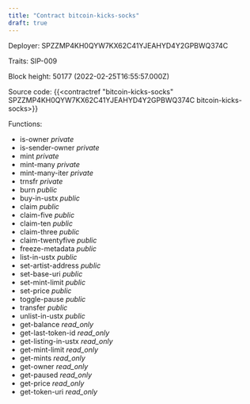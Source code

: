 ```yaml
---
title: "Contract bitcoin-kicks-socks"
draft: true
---
```

Deployer: SPZZMP4KH0QYW7KX62C41YJEAHYD4Y2GPBWQ374C

Traits:
SIP-009 



Block height: 50177 (2022-02-25T16:55:57.000Z)

Source code: {{<contractref "bitcoin-kicks-socks" SPZZMP4KH0QYW7KX62C41YJEAHYD4Y2GPBWQ374C bitcoin-kicks-socks>}}

Functions:

* is-owner _private_
* is-sender-owner _private_
* mint _private_
* mint-many _private_
* mint-many-iter _private_
* trnsfr _private_
* burn _public_
* buy-in-ustx _public_
* claim _public_
* claim-five _public_
* claim-ten _public_
* claim-three _public_
* claim-twentyfive _public_
* freeze-metadata _public_
* list-in-ustx _public_
* set-artist-address _public_
* set-base-uri _public_
* set-mint-limit _public_
* set-price _public_
* toggle-pause _public_
* transfer _public_
* unlist-in-ustx _public_
* get-balance _read_only_
* get-last-token-id _read_only_
* get-listing-in-ustx _read_only_
* get-mint-limit _read_only_
* get-mints _read_only_
* get-owner _read_only_
* get-paused _read_only_
* get-price _read_only_
* get-token-uri _read_only_
